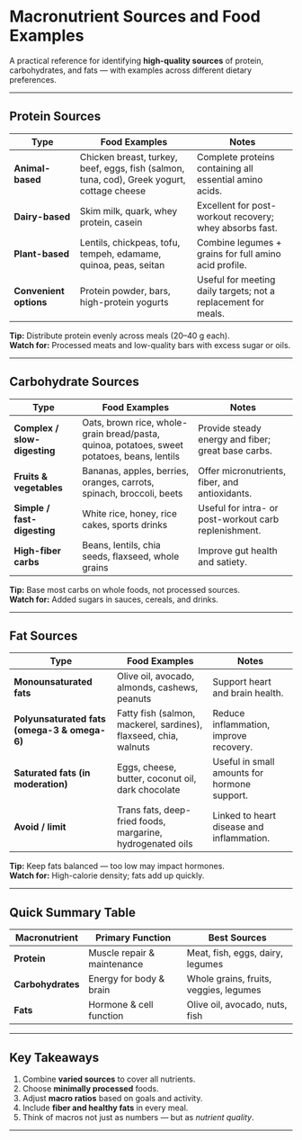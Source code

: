 #  Macronutrient Sources and Food Examples

A practical reference for identifying **high-quality sources** of protein, carbohydrates, and fats — with examples across different dietary preferences.

---

##  Protein Sources

| Type | Food Examples | Notes |
|------|----------------|-------|
| **Animal-based** | Chicken breast, turkey, beef, eggs, fish (salmon, tuna, cod), Greek yogurt, cottage cheese | Complete proteins containing all essential amino acids. |
| **Dairy-based** | Skim milk, quark, whey protein, casein | Excellent for post-workout recovery; whey absorbs fast. |
| **Plant-based** | Lentils, chickpeas, tofu, tempeh, edamame, quinoa, peas, seitan | Combine legumes + grains for full amino acid profile. |
| **Convenient options** | Protein powder, bars, high-protein yogurts | Useful for meeting daily targets; not a replacement for meals. |

 **Tip:** Distribute protein evenly across meals (20–40 g each).  
 **Watch for:** Processed meats and low-quality bars with excess sugar or oils.

---

##  Carbohydrate Sources

| Type | Food Examples | Notes |
|------|----------------|-------|
| **Complex / slow-digesting** | Oats, brown rice, whole-grain bread/pasta, quinoa, potatoes, sweet potatoes, beans, lentils | Provide steady energy and fiber; great base carbs. |
| **Fruits & vegetables** | Bananas, apples, berries, oranges, carrots, spinach, broccoli, beets | Offer micronutrients, fiber, and antioxidants. |
| **Simple / fast-digesting** | White rice, honey, rice cakes, sports drinks | Useful for intra- or post-workout carb replenishment. |
| **High-fiber carbs** | Beans, lentils, chia seeds, flaxseed, whole grains | Improve gut health and satiety. |

 **Tip:** Base most carbs on whole foods, not processed sources.  
 **Watch for:** Added sugars in sauces, cereals, and drinks.

---

##  Fat Sources

| Type | Food Examples | Notes |
|------|----------------|-------|
| **Monounsaturated fats** | Olive oil, avocado, almonds, cashews, peanuts | Support heart and brain health. |
| **Polyunsaturated fats (omega-3 & omega-6)** | Fatty fish (salmon, mackerel, sardines), flaxseed, chia, walnuts | Reduce inflammation, improve recovery. |
| **Saturated fats (in moderation)** | Eggs, cheese, butter, coconut oil, dark chocolate | Useful in small amounts for hormone support. |
| **Avoid / limit** | Trans fats, deep-fried foods, margarine, hydrogenated oils | Linked to heart disease and inflammation. |

 **Tip:** Keep fats balanced — too low may impact hormones.  
 **Watch for:** High-calorie density; fats add up quickly.

---

##  Quick Summary Table

| Macronutrient | Primary Function | Best Sources |
|----------------|------------------|---------------|
| **Protein** | Muscle repair & maintenance | Meat, fish, eggs, dairy, legumes |
| **Carbohydrates** | Energy for body & brain | Whole grains, fruits, veggies, legumes |
| **Fats** | Hormone & cell function | Olive oil, avocado, nuts, fish |

---

##  Key Takeaways

1. Combine **varied sources** to cover all nutrients.  
2. Choose **minimally processed** foods.  
3. Adjust **macro ratios** based on goals and activity.  
4. Include **fiber and healthy fats** in every meal.  
5. Think of macros not just as numbers — but as *nutrient quality*.

---
